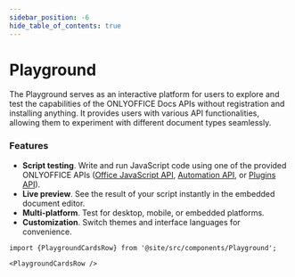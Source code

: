 ```yaml
---
sidebar_position: -6
hide_table_of_contents: true
---
```


# Playground

The Playground serves as an interactive platform for users to explore and test the capabilities of the ONLYOFFICE Docs APIs without registration and installing anything. It provides users with various API functionalities, allowing them to experiment with different document types seamlessly.

### Features

- **Script testing**. Write and run JavaScript code using one of the provided ONLYOFFICE APIs ([Office JavaScript API](../../office-api/get-started/overview.md), [Automation API](../usage-api/automation-api.md), or [Plugins API](../../plugin-and-macros/get-started/get-started.md)).
- **Live preview**. See the result of your script instantly in the embedded document editor.
- **Multi-platform**. Test for desktop, mobile, or embedded platforms.
- **Customization**. Switch themes and interface languages for convenience.

```mdx-code-block
import {PlaygroundCardsRow} from '@site/src/components/Playground';

<PlaygroundCardsRow />
```
